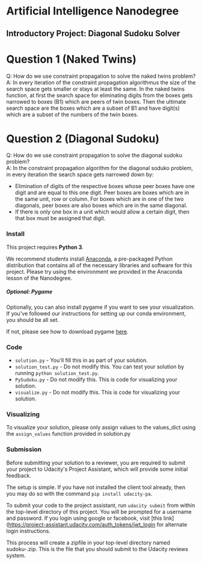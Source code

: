 # Artificial Intelligence Nanodegree
## Introductory Project: Diagonal Sudoku Solver

# Question 1 (Naked Twins)
Q: How do we use constraint propagation to solve the naked twins problem?  
A: In every iteration of the constraint propagation algorithmus the size of the search space gets smaller or stays at least the same.
 In the naked twins function, at first the search space for eliminating digits from the boxes gets narrowed to boxes  (B1) which are peers of twin boxes. Then the ultimate search space are the boxes which are a subset of B1 and have digit(s) which are a subset of the numbers of the twin boxes.

# Question 2 (Diagonal Sudoku)
Q: How do we use constraint propagation to solve the diagonal sudoku problem?  
A: In the constraint propagation algorithm for the diagonal soduko problem, in every iteration the search space gets narrowed down by:
- Elimination of digits of the respective boxes whose peer boxes have one digit and are equal to this one digit. Peer boxes are boxes which are in the same unit, row or column. For boxes which are in one of the two diagonals, peer boxes are also boxes which are in the same diagonal.
- If there is only one box in a unit which would allow a certain digit, then that box must be assigned that digit.

### Install

This project requires **Python 3**.

We recommend students install [Anaconda](https://www.continuum.io/downloads), a pre-packaged Python distribution that contains all of the necessary libraries and software for this project. 
Please try using the environment we provided in the Anaconda lesson of the Nanodegree.

##### Optional: Pygame

Optionally, you can also install pygame if you want to see your visualization. If you've followed our instructions for setting up our conda environment, you should be all set.

If not, please see how to download pygame [here](http://www.pygame.org/download.shtml).

### Code

* `solution.py` - You'll fill this in as part of your solution.
* `solution_test.py` - Do not modify this. You can test your solution by running `python solution_test.py`.
* `PySudoku.py` - Do not modify this. This is code for visualizing your solution.
* `visualize.py` - Do not modify this. This is code for visualizing your solution.

### Visualizing

To visualize your solution, please only assign values to the values_dict using the ```assign_values``` function provided in solution.py

### Submission
Before submitting your solution to a reviewer, you are required to submit your project to Udacity's Project Assistant, which will provide some initial feedback.  

The setup is simple.  If you have not installed the client tool already, then you may do so with the command `pip install udacity-pa`.  

To submit your code to the project assistant, run `udacity submit` from within the top-level directory of this project.  You will be prompted for a username and password.  If you login using google or facebook, visit [this link](https://project-assistant.udacity.com/auth_tokens/jwt_login for alternate login instructions.

This process will create a zipfile in your top-level directory named sudoku-<id>.zip.  This is the file that you should submit to the Udacity reviews system.

